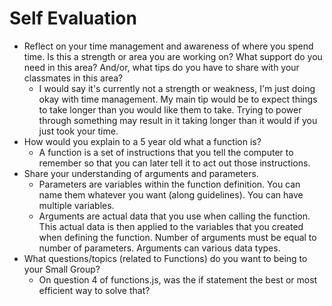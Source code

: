 # Self Evaluation

- Reflect on your time management and awareness of where you spend time. Is this a strength or area you are working on? What support do you need in this area? And/or, what tips do you have to share with your classmates in this area?
  * I would say it's currently not a strength or weakness, I'm just doing okay with time management. My main tip would be to expect things to take longer than you would like them to take. Trying to power through something may result in it taking longer than it would if you just took your time.
- How would you explain to a 5 year old what a function is?
  * A function is a set of instructions that you tell the computer to remember so that you can later tell it to act out those instructions.
- Share your understanding of arguments and parameters.
  * Parameters are variables within the function definition. You can name them whatever you want (along guidelines). You can have multiple variables.
  * Arguments are actual data that you use when calling the function. This actual data is then applied to the variables that you created when defining the function. Number of arguments must be equal to number of parameters. Arguments can various data types.
- What questions/topics (related to Functions) do you want to being to your Small Group?
  * On question 4 of functions.js, was the if statement the best or most efficient way to solve that?
